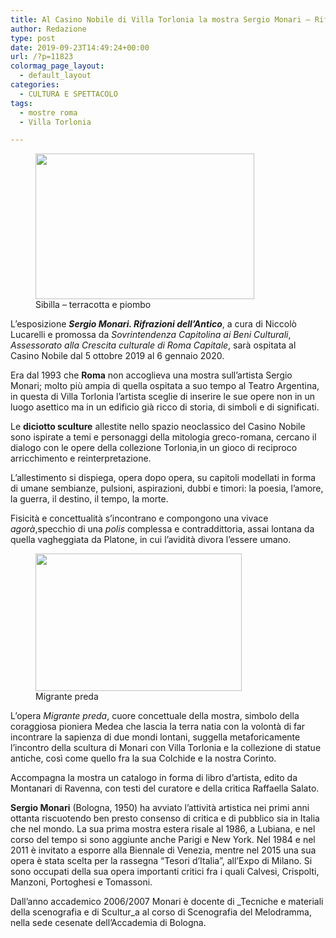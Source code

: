 ```yaml
---
title: Al Casino Nobile di Villa Torlonia la mostra Sergio Monari – Rifrazioni dell’Antico
author: Redazione
type: post
date: 2019-09-23T14:49:24+00:00
url: /?p=11823
colormag_page_layout:
  - default_layout
categories:
  - CULTURA E SPETTACOLO
tags:
  - mostre roma
  - Villa Torlonia

---
```

<figure id="attachment_11833" aria-describedby="caption-attachment-11833" style="width: 350px" class="wp-caption alignleft"><img decoding="async" loading="lazy" class="wp-image-11833" src="https://progressonline.it/wp-content/uploads/2019/09/Sibilla-terracottapiombo2018-300x200.jpg" alt="" width="350" height="233" /><figcaption id="caption-attachment-11833" class="wp-caption-text">Sibilla &#8211; terracotta e piombo</figcaption></figure>

L’esposizione **_Sergio Monari. Rifrazioni dell’Antico_**, a cura di Niccolò Lucarelli e promossa da _Sovrintendenza Capitolina ai Beni Culturali_, _Assessorato alla Crescita culturale di Roma Capitale_, sarà ospitata al Casino Nobile dal 5 ottobre 2019 al 6 gennaio 2020.

Era dal 1993 che **Roma** non accoglieva una mostra sull’artista Sergio Monari; molto più ampia di quella ospitata a suo tempo al Teatro Argentina, in questa di Villa Torlonia l’artista sceglie di inserire le sue opere non in un luogo asettico ma in un edificio già ricco di storia, di simboli e di significati.

Le **diciotto sculture** allestite nello spazio neoclassico del Casino Nobile sono ispirate a temi e personaggi della mitologia greco-romana, cercano il dialogo con le opere della collezione Torlonia,in un gioco di reciproco arricchimento e reinterpretazione.

L’allestimento si dispiega, opera dopo opera, su capitoli modellati in forma di umane sembianze, pulsioni, aspirazioni, dubbi e timori: la poesia, l’amore, la guerra, il destino, il tempo, la morte.

Fisicità e concettualità s’incontrano e compongono una vivace _agorà_,specchio di una _polis_ complessa e contraddittoria, assai lontana da quella vagheggiata da Platone, in cui l’avidità divora l’essere umano.

<figure id="attachment_11832" aria-describedby="caption-attachment-11832" style="width: 330px" class="wp-caption alignright"><img decoding="async" loading="lazy" class="wp-image-11832" src="https://progressonline.it/wp-content/uploads/2019/09/Migrante-preda-2014-300x200.jpg" alt="" width="330" height="220" /><figcaption id="caption-attachment-11832" class="wp-caption-text">Migrante preda</figcaption></figure>

L’opera _Migrante preda_, cuore concettuale della mostra, simbolo della coraggiosa pioniera Medea che lascia la terra natia con la volontà di far incontrare la sapienza di due mondi lontani, suggella metaforicamente l’incontro della scultura di Monari con Villa Torlonia e la collezione di statue antiche, così come quello fra la sua Colchide e la nostra Corinto.

Accompagna la mostra un catalogo in forma di libro d’artista, edito da Montanari di Ravenna, con testi del curatore e della critica Raffaella Salato.

**Sergio Monari** (Bologna, 1950) ha avviato l’attività artistica nei primi anni ottanta riscuotendo ben presto consenso di critica e di pubblico sia in Italia che nel mondo. La sua prima mostra estera risale al 1986, a Lubiana, e nel corso del tempo si sono aggiunte anche Parigi e New York. Nel 1984 e nel 2011 è invitato a esporre alla Biennale di Venezia, mentre nel 2015 una sua opera è stata scelta per la rassegna “Tesori d’Italia”, all’Expo di Milano. Si sono occupati della sua opera importanti critici fra i quali Calvesi, Crispolti, Manzoni, Portoghesi e Tomassoni.

Dall’anno accademico 2006/2007 Monari è docente di _Tecniche e materiali della scenografia e di Scultur_a al corso di Scenografia del Melodramma, nella sede cesenate dell’Accademia di Bologna.